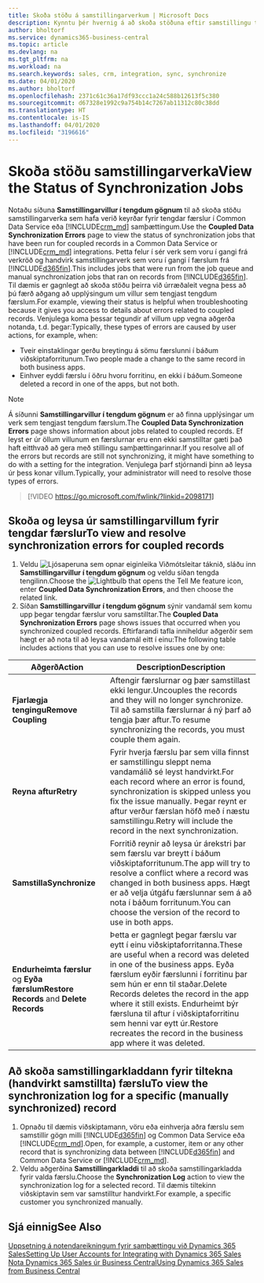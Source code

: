 ```yaml
---
title: Skoða stöðu á samstillingarverkum | Microsoft Docs
description: Kynntu þér hvernig á að skoða stöðuna eftir samstillingu tengdra færslna.
author: bholtorf
ms.service: dynamics365-business-central
ms.topic: article
ms.devlang: na
ms.tgt_pltfrm: na
ms.workload: na
ms.search.keywords: sales, crm, integration, sync, synchronize
ms.date: 04/01/2020
ms.author: bholtorf
ms.openlocfilehash: 2371c61c36a17df93ccc1a24c588b12613f5c380
ms.sourcegitcommit: d67328e1992c9a754b14c7267ab11312c80c38dd
ms.translationtype: HT
ms.contentlocale: is-IS
ms.lasthandoff: 04/01/2020
ms.locfileid: "3196616"
---
```

# <a name="view-the-status-of-synchronization-jobs"></a><span data-ttu-id="e5d0a-103">Skoða stöðu samstillingarverka</span><span class="sxs-lookup"><span data-stu-id="e5d0a-103">View the Status of Synchronization Jobs</span></span>
<span data-ttu-id="e5d0a-104">Notaðu síðuna **Samstillingarvillur í tengdum gögnum** til að skoða stöðu samstillingarverka sem hafa verið keyrðar fyrir tengdar færslur í Common Data Service eða [!INCLUDE[crm_md](includes/crm_md.md)] samþættingum.</span><span class="sxs-lookup"><span data-stu-id="e5d0a-104">Use the **Coupled Data Synchronization Errors** page to view the status of synchronization jobs that have been run for coupled records in a Common Data Service or [!INCLUDE[crm_md](includes/crm_md.md)] integrations.</span></span> <span data-ttu-id="e5d0a-105">Þetta felur í sér verk sem voru í gangi frá verkröð og handvirk samstillingarverk sem voru í gangi í færslum frá [!INCLUDE[d365fin](includes/d365fin_md.md)].</span><span class="sxs-lookup"><span data-stu-id="e5d0a-105">This includes jobs that were run from the job queue and manual synchronization jobs that ran on records from [!INCLUDE[d365fin](includes/d365fin_md.md)].</span></span> <span data-ttu-id="e5d0a-106">Til dæmis er gagnlegt að skoða stöðu þeirra við úrræðaleit vegna þess að þú færð aðgang að upplýsingum um villur sem tengjast tengdum færslum.</span><span class="sxs-lookup"><span data-stu-id="e5d0a-106">For example, viewing their status is helpful when troubleshooting because it gives you access to details about errors related to coupled records.</span></span> <span data-ttu-id="e5d0a-107">Venjulega koma þessar tegundir af villum upp vegna aðgerða notanda, t.d. þegar:</span><span class="sxs-lookup"><span data-stu-id="e5d0a-107">Typically, these types of errors are caused by user actions, for example, when:</span></span>  

* <span data-ttu-id="e5d0a-108">Tveir einstaklingar gerðu breytingu á sömu færslunni í báðum viðskiptaforritunum.</span><span class="sxs-lookup"><span data-stu-id="e5d0a-108">Two people made a change to the same record in both business apps.</span></span>
* <span data-ttu-id="e5d0a-109">Einhver eyddi færslu í öðru hvoru forritinu, en ekki í báðum.</span><span class="sxs-lookup"><span data-stu-id="e5d0a-109">Someone deleted a record in one of the apps, but not both.</span></span>

> [!Note]
> <span data-ttu-id="e5d0a-110">Á síðunni **Samstillingarvillur í tengdum gögnum** er að finna upplýsingar um verk sem tengjast tengdum færslum.</span><span class="sxs-lookup"><span data-stu-id="e5d0a-110">The **Coupled Data Synchronization Errors** page shows information about jobs related to coupled records.</span></span> <span data-ttu-id="e5d0a-111">Ef leyst er úr öllum villunum en færslurnar eru enn ekki samstilltar gæti það haft eitthvað að gera með stillingu samþættingarinnar.</span><span class="sxs-lookup"><span data-stu-id="e5d0a-111">If you resolve all of the errors but records are still not synchronizing, it might have something to do with a setting for the integration.</span></span> <span data-ttu-id="e5d0a-112">Venjulega þarf stjórnandi þinn að leysa úr þess konar villum.</span><span class="sxs-lookup"><span data-stu-id="e5d0a-112">Typically, your administrator will need to resolve those types of errors.</span></span>   

> [!VIDEO https://go.microsoft.com/fwlink/?linkid=2098171]

## <a name="to-view-and-resolve-synchronization-errors-for-coupled-records"></a><span data-ttu-id="e5d0a-113">Skoða og leysa úr samstillingarvillum fyrir tengdar færslur</span><span class="sxs-lookup"><span data-stu-id="e5d0a-113">To view and resolve synchronization errors for coupled records</span></span>
1. <span data-ttu-id="e5d0a-114">Veldu ![Ljósaperuna sem opnar eiginleika Viðmótsleitar](media/ui-search/search_small.png "Segðu mér hvað þú vilt gera") táknið, sláðu inn **Samstillingarvillur í tengdum gögnum** og veldu síðan tengda tengilinn.</span><span class="sxs-lookup"><span data-stu-id="e5d0a-114">Choose the ![Lightbulb that opens the Tell Me feature](media/ui-search/search_small.png "Tell me what you want to do") icon, enter **Coupled Data Synchronization Errors**, and then choose the related link.</span></span>
2. <span data-ttu-id="e5d0a-115">Síðan **Samstillingarvillur í tengdum gögnum** sýnir vandamál sem komu upp þegar tengdar færslur voru samstilltar.</span><span class="sxs-lookup"><span data-stu-id="e5d0a-115">The **Coupled Data Synchronization Errors** page shows issues that occurred when you synchronized coupled records.</span></span> <span data-ttu-id="e5d0a-116">Eftirfarandi tafla inniheldur aðgerðir sem hægt er að nota til að leysa vandamál eitt í einu:</span><span class="sxs-lookup"><span data-stu-id="e5d0a-116">The following table includes actions that you can use to resolve issues one by one:</span></span>

|<span data-ttu-id="e5d0a-117">Aðgerð</span><span class="sxs-lookup"><span data-stu-id="e5d0a-117">Action</span></span>|<span data-ttu-id="e5d0a-118">Description</span><span class="sxs-lookup"><span data-stu-id="e5d0a-118">Description</span></span>|
|----|----|
|<span data-ttu-id="e5d0a-119">**Fjarlægja tengingu**</span><span class="sxs-lookup"><span data-stu-id="e5d0a-119">**Remove Coupling**</span></span>|<span data-ttu-id="e5d0a-120">Aftengir færslurnar og þær samstillast ekki lengur.</span><span class="sxs-lookup"><span data-stu-id="e5d0a-120">Uncouples the records and they will no longer synchronize.</span></span> <span data-ttu-id="e5d0a-121">Til að samstilla færslurnar á ný þarf að tengja þær aftur.</span><span class="sxs-lookup"><span data-stu-id="e5d0a-121">To resume synchronizing the records, you must couple them again.</span></span>|
|<span data-ttu-id="e5d0a-122">**Reyna aftur**</span><span class="sxs-lookup"><span data-stu-id="e5d0a-122">**Retry**</span></span>|<span data-ttu-id="e5d0a-123">Fyrir hverja færslu þar sem villa finnst er samstillingu sleppt nema vandamálið sé leyst handvirkt.</span><span class="sxs-lookup"><span data-stu-id="e5d0a-123">For each record where an error is found, synchronization is skipped unless you fix the issue manually.</span></span> <span data-ttu-id="e5d0a-124">Þegar reynt er aftur verður færslan höfð með í næstu samstillingu.</span><span class="sxs-lookup"><span data-stu-id="e5d0a-124">Retry will include the record in the next synchronization.</span></span>|
|<span data-ttu-id="e5d0a-125">**Samstilla**</span><span class="sxs-lookup"><span data-stu-id="e5d0a-125">**Synchronize**</span></span>|<span data-ttu-id="e5d0a-126">Forritið reynir að leysa úr árekstri þar sem færslu var breytt í báðum viðskiptaforritunum.</span><span class="sxs-lookup"><span data-stu-id="e5d0a-126">The app will try to resolve a conflict where a record was changed in both business apps.</span></span> <span data-ttu-id="e5d0a-127">Hægt er að velja útgáfu færslunnar sem á að nota í báðum forritunum.</span><span class="sxs-lookup"><span data-stu-id="e5d0a-127">You can choose the version of the record to use in both apps.</span></span>|
|<span data-ttu-id="e5d0a-128">**Endurheimta færslur** og **Eyða færslum**</span><span class="sxs-lookup"><span data-stu-id="e5d0a-128">**Restore Records** and **Delete Records**</span></span>|<span data-ttu-id="e5d0a-129">Þetta er gagnlegt þegar færslu var eytt í einu viðskiptaforritanna.</span><span class="sxs-lookup"><span data-stu-id="e5d0a-129">These are useful when a record was deleted in one of the business apps.</span></span> <span data-ttu-id="e5d0a-130">Eyða færslum eyðir færslunni í forritinu þar sem hún er enn til staðar.</span><span class="sxs-lookup"><span data-stu-id="e5d0a-130">Delete Records deletes the record in the app where it still exists.</span></span> <span data-ttu-id="e5d0a-131">Endurheimt býr færsluna til aftur í viðskiptaforritinu sem henni var eytt úr.</span><span class="sxs-lookup"><span data-stu-id="e5d0a-131">Restore recreates the record in the business app where it was deleted.</span></span>|

## <a name="to-view-the-synchronization-log-for-a-specific-manually-synchronized-record"></a><span data-ttu-id="e5d0a-132">Að skoða samstillingarkladdann fyrir tiltekna (handvirkt samstillta) færslu</span><span class="sxs-lookup"><span data-stu-id="e5d0a-132">To view the synchronization log for a specific (manually synchronized) record</span></span>
1. <span data-ttu-id="e5d0a-133">Opnaðu til dæmis viðskiptamann, vöru eða einhverja aðra færslu sem samstillir gögn milli [!INCLUDE[d365fin](includes/d365fin_md.md)] og Common Data Service eða [!INCLUDE[crm_md](includes/crm_md.md)].</span><span class="sxs-lookup"><span data-stu-id="e5d0a-133">Open, for example, a customer, item or any other record that is synchronizing data between [!INCLUDE[d365fin](includes/d365fin_md.md)] and Common Data Service or [!INCLUDE[crm_md](includes/crm_md.md)].</span></span>
2. <span data-ttu-id="e5d0a-134">Veldu aðgerðina **Samstillingarkladdi** til að skoða samstillingarkladda fyrir valda færslu.</span><span class="sxs-lookup"><span data-stu-id="e5d0a-134">Choose the **Synchronization Log** action to view the synchronization log for a selected record.</span></span> <span data-ttu-id="e5d0a-135">Til dæmis tiltekinn viðskiptavin sem var samstilltur handvirkt.</span><span class="sxs-lookup"><span data-stu-id="e5d0a-135">For example, a specific customer you synchronized manually.</span></span>

## <a name="see-also"></a><span data-ttu-id="e5d0a-136">Sjá einnig</span><span class="sxs-lookup"><span data-stu-id="e5d0a-136">See Also</span></span>  
[<span data-ttu-id="e5d0a-137">Uppsetning á notendareikningum fyrir samþættingu við Dynamics 365 Sales</span><span class="sxs-lookup"><span data-stu-id="e5d0a-137">Setting Up User Accounts for Integrating with Dynamics 365 Sales</span></span>](admin-setting-up-integration-with-dynamics-sales.md)  
[<span data-ttu-id="e5d0a-138">Nota Dynamics 365 Sales úr Business Central</span><span class="sxs-lookup"><span data-stu-id="e5d0a-138">Using Dynamics 365 Sales from Business Central</span></span>](marketing-integrate-dynamicscrm.md)
